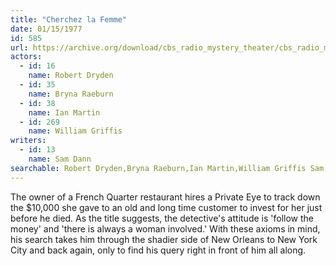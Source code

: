 ```yaml
---
title: "Cherchez la Femme"
date: 01/15/1977
id: 585
url: https://archive.org/download/cbs_radio_mystery_theater/cbs_radio_mystery_theater-0551-0600.zip/cbs_radio_mystery_theater-0551-0600%2Fcbsrmt_0585_cherchez_la_femme.mp3
actors:  
  - id: 16
    name: Robert Dryden  
  - id: 35
    name: Bryna Raeburn  
  - id: 38
    name: Ian Martin  
  - id: 269
    name: William Griffis
writers:  
  - id: 13
    name: Sam Dann
searchable: Robert Dryden,Bryna Raeburn,Ian Martin,William Griffis Sam Dann
---
```

The owner of a French Quarter restaurant hires a Private Eye to track down the $10,000 she gave to an old and long time customer to invest for her just before he died. As the title suggests, the detective's attitude is 'follow the money' and 'there is always a woman involved.' With these axioms in mind, his search takes him through the shadier side of New Orleans to New York City and back again, only to find his query right in front of him all along.